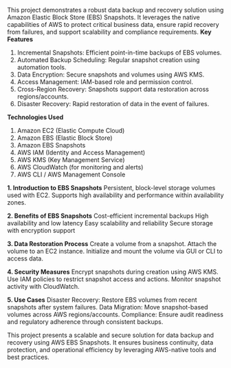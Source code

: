 This project demonstrates a robust data backup and recovery solution using Amazon Elastic Block Store (EBS) Snapshots. It leverages the native capabilities of AWS to protect critical business data, ensure rapid recovery from failures, and support scalability and compliance requirements.
**Key Features**
1. Incremental Snapshots: Efficient point-in-time backups of EBS volumes.
2. Automated Backup Scheduling: Regular snapshot creation using automation tools.
3. Data Encryption: Secure snapshots and volumes using AWS KMS.
4. Access Management: IAM-based role and permission control.
5. Cross-Region Recovery: Snapshots support data restoration across regions/accounts.
6. Disaster Recovery: Rapid restoration of data in the event of failures.

**Technologies Used**
1. Amazon EC2 (Elastic Compute Cloud)
2. Amazon EBS (Elastic Block Store)
3. Amazon EBS Snapshots
4. AWS IAM (Identity and Access Management)
5. AWS KMS (Key Management Service)
6. AWS CloudWatch (for monitoring and alerts)
7. AWS CLI / AWS Management Console

**1. Introduction to EBS Snapshots**
Persistent, block-level storage volumes used with EC2.
Supports high availability and performance within availability zones.

**2. Benefits of EBS Snapshots**
Cost-efficient incremental backups
High availability and low latency
Easy scalability and reliability
Secure storage with encryption support

**3. Data Restoration Process**
Create a volume from a snapshot.
Attach the volume to an EC2 instance.
Initialize and mount the volume via GUI or CLI to access data.

**4. Security Measures**
Encrypt snapshots during creation using AWS KMS.
Use IAM policies to restrict snapshot access and actions.
Monitor snapshot activity with CloudWatch.

**5. Use Cases**
Disaster Recovery: Restore EBS volumes from recent snapshots after system failures.
Data Migration: Move snapshot-based volumes across AWS regions/accounts.
Compliance: Ensure audit readiness and regulatory adherence through consistent backups.

This project presents a scalable and secure solution for data backup and recovery using AWS EBS Snapshots. It ensures business continuity, data protection, and operational efficiency by leveraging AWS-native tools and best practices.
